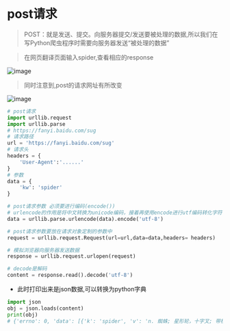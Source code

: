 # post请求
> POST：就是发送、提交。向服务器提交/发送要被处理的数据,所以我们在写Python爬虫程序时需要向服务器发送“被处理的数据”


> 在网页翻译页面输入spider,查看相应的response



![image](https://github.com/user-attachments/assets/84e5344a-958b-43bd-8705-766832ace8fb)

> 同时注意到,post的请求网址有所改变

![image](https://github.com/user-attachments/assets/50f3fd72-e29a-4ad5-a42a-c0d0a553689f)

```PYTHON
# post请求
import urllib.request
import urllib.parse
# https://fanyi.baidu.com/sug
# 请求路径
url = 'https://fanyi.baidu.com/sug'
# 请求头
headers = {
    'User-Agent':'......'
}
# 参数
data = {
    'kw': 'spider'
}

# post请求参数 必须要进行编码(encode())
# urlencode的作用是将中文转换为unicode编码，接着再使用encode进行utf编码转化字符串
data = urllib.parse.urlencode(data).encode('utf-8')

# post请求参数要放在请求对象定制的参数中
request = urllib.request.Request(url=url,data=data,headers= headers)

# 模拟浏览器向服务器发送数据
response = urllib.request.urlopen(request)

# decode是解码
content = response.read().decode('utf-8')
```
* 此时打印出来是json数据,可以转换为python字典
```python
import json
obj = json.loads(content)
print(obj)
# {'errno': 0, 'data': [{'k': 'spider', 'v': 'n. 蜘蛛; 星形轮，十字叉; 带柄三脚平底锅; 三脚架'}, {'k': 'Spider', 'v': '[电影]蜘蛛'}, {'k': 'SPIDER', 'v': 'abbr. SEMATECH process induced damage effect revea'}, {'k': 'spiders', 'v': 'n. 蜘蛛( spider的名词复数 )'}, {'k': 'spidery', 'v': 'adj. 像蜘蛛腿一般细长的; 象蜘蛛网的，十分精致的'}], 'logid': 2663281085}
```
